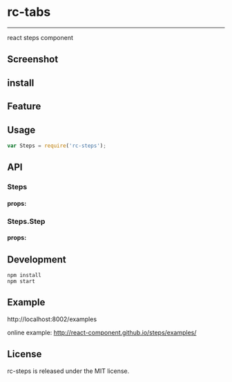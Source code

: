 # rc-tabs
---

react steps component



## Screenshot


## install

## Feature

## Usage

```js
var Steps = require('rc-steps');

```

## API 

### Steps

#### props:

### Steps.Step

#### props:

## Development

```
npm install
npm start
```

## Example

http://localhost:8002/examples

online example: http://react-component.github.io/steps/examples/


## License

rc-steps is released under the MIT license.